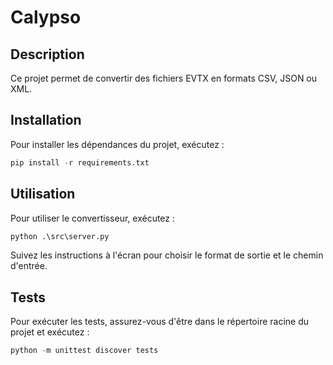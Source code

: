 # Calypso 

## Description
Ce projet permet de convertir des fichiers EVTX en formats CSV, JSON ou XML.

## Installation
Pour installer les dépendances du projet, exécutez :
```python
pip install -r requirements.txt
```	

## Utilisation
Pour utiliser le convertisseur, exécutez :
```python	
python .\src\server.py
```	


Suivez les instructions à l'écran pour choisir le format de sortie et le chemin d'entrée.

## Tests
Pour exécuter les tests, assurez-vous d'être dans le répertoire racine du projet et exécutez :

```python	
python -m unittest discover tests
```	
